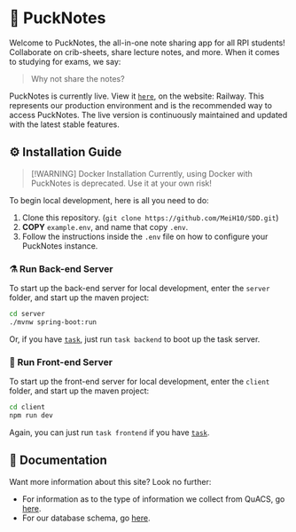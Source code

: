 # :pushpin: PuckNotes

Welcome to PuckNotes, the all-in-one note sharing app for all RPI students!
Collaborate on crib-sheets, share lecture notes, and more. When it comes to
studying for exams, we say:

> Why not share the notes?

PuckNotes is currently live. View it
[`here`](https://pucknotes.up.railway.app/), on the website: Railway. This
represents our production environment and is the recommended way to access
PuckNotes. The live version is continuously maintained and updated with the
latest stable features.

## :gear: Installation Guide

> [!WARNING] Docker Installation Currently, using Docker with PuckNotes is
> deprecated. Use it at your own risk!

To begin local development, here is all you need to do:

1. Clone this repository. (`git clone https://github.com/MeiH10/SDD.git`)
2. **COPY** `example.env`, and name that copy `.env`.
3. Follow the instructions inside the `.env` file on how to configure your
   PuckNotes instance.

### :alembic: Run Back-end Server

To start up the back-end server for local development, enter the `server`
folder, and start up the maven project:

```sh
cd server
./mvnw spring-boot:run
```

Or, if you have [`task`](taskfile.dev), just run `task backend` to boot up the
task server.

### :iphone: Run Front-end Server

To start up the front-end server for local development, enter the `client`
folder, and start up the maven project:

```sh
cd client
npm run dev
```

Again, you can just run `task frontend` if you have [`task`](taskfile.dev).

## :memo: Documentation

Want more information about this site? Look no further:

- For information as to the type of information we collect from QuACS, go
  [here](docs/quacs_data.md).
- For our database schema, go [here](docs/database/main.md).
